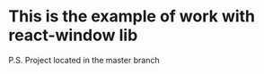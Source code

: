 # This is the example of work with react-window lib
<p>P.S. Project located in the master branch</p>
